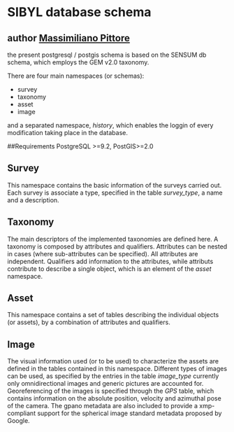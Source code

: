 # SIBYL database schema
## author [Massimiliano Pittore](mailto:pittore@gfz-potsdam.de)
 
the present postgresql / postgis schema is based on the SENSUM db schema, which employs the GEM v2.0 taxonomy.

There are four main namespaces (or schemas):

* survey
* taxonomy
* asset
* image

and a separated namespace, *history*, which enables the loggin of every modification taking place in the database.

##Requirements
PostgreSQL >=9.2, PostGIS>=2.0


## Survey
This namespace contains the basic information of the surveys carried out. Each survey is associate a type, specified in the table *survey_type*, a name and a description.

## Taxonomy
The main descriptors of the implemented taxonomies are defined here. A taxonomy is composed by attributes and qualifiers. 
Attributes can be nested in cases (where sub-attributes can be specified). All attributes are independent. 
Qualifiers add information to the attributes, while attributs contribute to describe a single object, which is an element of the *asset* namespace.

## Asset
This namespace contains a set of tables describing the individual objects (or assets), by a combination of attributes and qualifiers.

## Image
The visual information used (or to be used) to characterize the assets are defined in the tables contained in this namespace.
Different types of images can be used, as specified by the entries in the table *image_type* currently only omnidirectional images and generic pictures are accounted for.
Georeferencing of the images is specified through the *GPS* table, which contains information on the absolute position, velocity and azimuthal pose of the camera. 
The gpano metadata are also included to provide a xmp-compliant support for the spherical image standard metadata proposed by Google.
  


